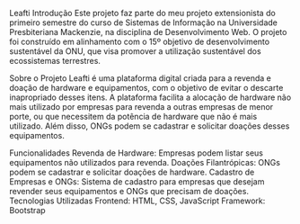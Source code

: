 Leafti
Introdução
Este projeto faz parte do meu projeto extensionista do primeiro semestre do curso de Sistemas de Informação na Universidade Presbiteriana Mackenzie, na disciplina de Desenvolvimento Web. O projeto foi construído em alinhamento com o 15º objetivo de desenvolvimento sustentável da ONU, que visa promover a utilização sustentável dos ecossistemas terrestres.

Sobre o Projeto
Leafti é uma plataforma digital criada para a revenda e doação de hardware e equipamentos, com o objetivo de evitar o descarte inapropriado desses itens. A plataforma facilita a alocação de hardware não mais utilizado por empresas para revenda a outras empresas de menor porte, ou que necessitem da potência de hardware que não é mais utilizado. Além disso, ONGs podem se cadastrar e solicitar doações desses equipamentos.

Funcionalidades
Revenda de Hardware: Empresas podem listar seus equipamentos não utilizados para revenda.
Doações Filantrópicas: ONGs podem se cadastrar e solicitar doações de hardware.
Cadastro de Empresas e ONGs: Sistema de cadastro para empresas que desejam revender seus equipamentos e ONGs que precisam de doações.
Tecnologias Utilizadas
Frontend: HTML, CSS, JavaScript
Framework: Bootstrap
